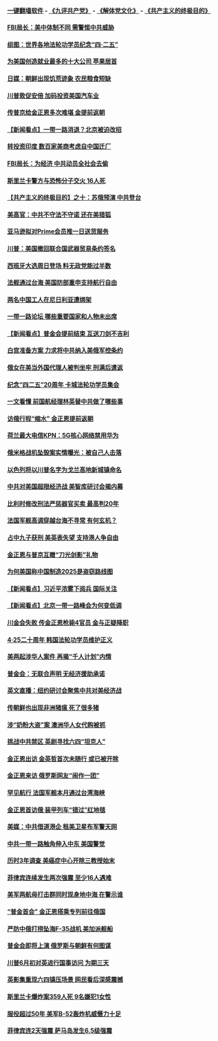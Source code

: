 #### [一键翻墙软件](https://github.com/gfw-breaker/nogfw/blob/master/README.md?t=04281237) -  [《九评共产党》](https://github.com/gfw-breaker/9ping.md?t=04281237) - [《解体党文化》](https://github.com/gfw-breaker/jtdwh.md?t=04281237) - [《共产主义的终极目的》](https://github.com/gfw-breaker/gczydzjmd.md?t=04281237)

#### [FBI局长：美中体制不同 需警惕中共威胁](../pages/nsc418/n11218409.md?t=04281237) 

#### [组图：世界各地法轮功学员纪念“四‧二五”](../pages/nsc418/n11203328.md?t=04281237) 

#### [为美国创造就业最多的十大公司 苹果居首](../pages/nsc418/n11216870.md?t=04281237) 

#### [日媒：朝鲜出现饥荒迹象 农民粮食短缺](../pages/nsc418/n11218950.md?t=04281237) 

#### [川普敦促安倍 加码投资美国汽车业](../pages/nsc418/n11218505.md?t=04281237) 

#### [传普京给金正恩多次难堪 金提前返朝](../pages/nsc418/n11218286.md?t=04281237) 

#### [【新闻看点】一带一路消退？北京被迫改招](../pages/nsc418/n11217837.md?t=04281237) 

#### [转投资印度 数百家美商考虑自中国迁厂](../pages/nsc418/n11218089.md?t=04281237) 

#### [FBI局长：为经济 中共动员全社会去偷](../pages/nsc418/n11217723.md?t=04281237) 

#### [斯里兰卡警方与恐怖分子交火 16人死](../pages/nsc418/n11217767.md?t=04281237) 

#### [【共产主义的终极目的】之十：苏俄预演 中共登台](../pages/nsc418/n11118424.md?t=04281237) 

#### [美高官：中共不守法不守诺 还在美猎狐](../pages/nsc418/n11215821.md?t=04281237) 

#### [亚马逊拟对Prime会员推一日送货服务](../pages/nsc418/n11217774.md?t=04281237) 

#### [川普：美国撤回联合国武器贸易条约签名](../pages/nsc418/n11216651.md?t=04281237) 

#### [西班牙大选周日登场 料无政党能过半数](../pages/nsc418/n11217298.md?t=04281237) 

#### [法舰通过台海 美国防部重申支持航行自由](../pages/nsc418/n11217098.md?t=04281237) 

#### [两名中国工人在尼日利亚遭绑架](../pages/nsc418/n11217100.md?t=04281237) 

#### [一带一路论坛 哪些重要国家和人物未出席](../pages/nsc418/n11216453.md?t=04281237) 

#### [【新闻看点】普金会提前结束 互送刀剑不吉利](../pages/nsc418/n11216173.md?t=04281237) 

#### [白宫准备方案 力求将中共纳入美俄军控条约](../pages/nsc418/n11216480.md?t=04281237) 

#### [俄女在美当外国代理人被判坐牢 刑满后遣返](../pages/nsc418/n11216378.md?t=04281237) 

#### [纪念“四二五”20周年 卡城法轮功学员集会](../pages/nsc418/n11216107.md?t=04281237) 

#### [一文看懂 前国航经理林英替中共做了哪些事](../pages/nsc418/n11209507.md?t=04281237) 

#### [访俄行程“缩水” 金正恩提前返朝](../pages/nsc418/n11215584.md?t=04281237) 

#### [荷兰最大电信KPN：5G核心网络禁用华为](../pages/nsc418/n11215182.md?t=04281237) 

#### [俄米格战机坠毁案实情曝光：被自己人击落](../pages/nsc418/n11215228.md?t=04281237) 

#### [以色列将以川普名字为戈兰高地新城镇命名](../pages/nsc418/n11214872.md?t=04281237) 

#### [中共对美国超限经济战 美智库研讨会揭内幕](../pages/nsc418/n11213513.md?t=04281237) 

#### [比利时修改刑法严惩器官买卖 最高判20年](../pages/nsc418/n11214014.md?t=04281237) 

#### [法国军舰高调穿越台海不寻常 有何玄机？](../pages/nsc418/n11212958.md?t=04281237) 

#### [占中九子获刑 美英表失望 支持港人争自由](../pages/nsc418/n11214008.md?t=04281237) 

#### [金正恩与普京互赠“刀光剑影”礼物](../pages/nsc418/n11213919.md?t=04281237) 

#### [为何美国称中国制造2025是盗窃路线图](../pages/nsc418/n11213477.md?t=04281237) 

#### [【新闻看点】习近平浓雾下阅兵 国际关注](../pages/nsc418/n11213488.md?t=04281237) 

#### [【新闻看点】北京一带一路峰会为何变低调](../pages/nsc418/n11213195.md?t=04281237) 

#### [川金会失败 传金正恩枪毙4官员 金与正疑降职](../pages/nsc418/n11213139.md?t=04281237) 

#### [4·25二十周年 韩国法轮功学员维护正义](../pages/nsc418/n11212889.md?t=04281237) 

#### [美两起涉华人案件 再揭“千人计划”内情](../pages/nsc418/n11212574.md?t=04281237) 

#### [普金会：无联合声明 无经济援助承诺](../pages/nsc418/n11212638.md?t=04281237) 

#### [英文直播：纽约研讨会聚焦中共对美经济战](../pages/nsc418/n11212947.md?t=04281237) 

#### [传朝鲜也出现非洲猪瘟 死了很多猪](../pages/nsc418/n11211952.md?t=04281237) 

#### [涉“奶粉大盗”案 澳洲华人女代购被抓](../pages/nsc418/n11211110.md?t=04281237) 

#### [挑战中共禁区 英剧寻找六四“坦克人”](../pages/nsc418/n11210393.md?t=04281237) 

#### [金正恩出访 金英哲首次未随行 或已被开除](../pages/nsc418/n11211031.md?t=04281237) 

#### [金正恩来访 俄罗斯网友“闹作一团”](../pages/nsc418/n11210902.md?t=04281237) 

#### [罕见航行 法国军舰本月通过台湾海峡](../pages/nsc418/n11210844.md?t=04281237) 

#### [金正恩首访俄 装甲列车“错过”红地毯](../pages/nsc418/n11210508.md?t=04281237) 

#### [美媒：中共借道港企 租美卫星布军警天网](../pages/nsc418/n11210381.md?t=04281237) 

#### [中共一带一路触角伸入中东 美国警觉](../pages/nsc418/n11209918.md?t=04281237) 

#### [历时3年调查 美癌症中心开除三教授始末](../pages/nsc418/n11208582.md?t=04281237) 

#### [菲律宾连续发生两次强震 至少16人遇难](../pages/nsc418/n11209625.md?t=04281237) 

#### [美军两航母打击群同时现身地中海 在警示谁](../pages/nsc418/n11209663.md?t=04281237) 

#### [“普金首会” 金正恩搭乘专列前往俄国](../pages/nsc418/n11209254.md?t=04281237) 

#### [严防中俄打捞坠海F-35战机 美加派舰船](../pages/nsc418/n11208509.md?t=04281237) 

#### [普金会即将上演 俄罗斯与朝鲜有何图谋](../pages/nsc418/n11208035.md?t=04281237) 

#### [川普6月初对英进行国事访问 为期三天](../pages/nsc418/n11207967.md?t=04281237) 

#### [英影集重现六四镇压场景 网民看后深感震撼](../pages/nsc418/n11207404.md?t=04281237) 

#### [斯里兰卡爆炸案359人死 9名嫌犯1女性](../pages/nsc418/n11207496.md?t=04281237) 

#### [服役超过50年 美军B-52轰炸机威慑力十足](../pages/nsc418/n11207288.md?t=04281237) 

#### [菲律宾连2天强震 萨马岛发生6.5级强震](../pages/nsc418/n11207064.md?t=04281237) 

